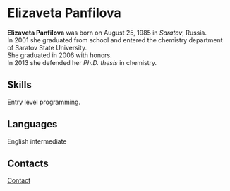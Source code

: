 # Elizaveta Panfilova 
**Elizaveta Panfilova** was born on August 25, 1985 in *Saratov*, Russia. <br/>
In 2001 she graduated from school and entered the chemistry department of Saratov State University. <br/> She graduated in 2006 with honors.<br/>
In 2013 she defended her *Ph.D. thesis* in chemistry.
## Skills
Entry level programming.
## Languages
English intermediate
## Contacts
[Contact](https://m.vk.com/panfilova1985)
